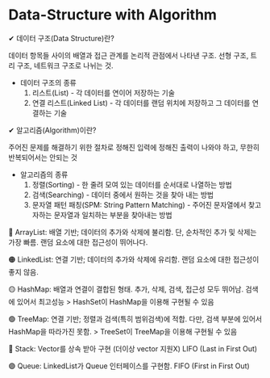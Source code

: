# Data-Structure with Algorithm 

✔ 데이터 구조(Data Structure)란?

  데이터 항목들 사이의 배열과 접근 관계를 논리적 관점에서 나타낸 구조. 선형 구조, 트리 구조, 네트워크 구조로 나뉘는 것.
  
  * 데이터 구조의 종류
    1) 리스트(List) - 각 데이터를 연이어 저장하는 기술
    2) 연결 리스트(Linked List) - 각 데이터를 랜덤 위치에 저장하고 그 데이터를 연결하는 기술 

✔ 알고리즘(Algorithm)이란?
  
  주어진 문제를 해결하기 위한 절차로 정해진 입력에 정해진 출력이 나와야 하고, 무한히 반복되어서는 안되는 것
  
  * 알고리즘의 종류
    1) 정렬(Sorting) - 한 줄려 모여 있는 데이터를 순서대로 나열하는 방법
    2) 검색(Searching) - 데이터 중에서 원하는 것을 찾아 내는 방법
    3) 문자열 패턴 패칭(SPM: String Pattern Matching) - 주어진 문자열에서 찾고자하는 문자열과 일치하는 부분을 찾아내는 방법



  
🔴 ArrayList: 배열 기반; 데이터의 추가와 삭제에 불리함. 단, 순차적인 추가 및 삭제는 가장 빠름. 랜덤 요소에 대한 접근성이 뛰어나다.

🟠 LinkedList: 연결 기반; 데이터의 추가와 삭제에 유리함. 랜덤 요소에 대한 접근성이 좋지 않음.

🟡 HashMap: 배열과 연결이 결합된 형태. 추가, 삭제, 검색, 접근성 모두 뛰어남. 검색에 있어서 최고성능 > HashSet이 HashMap을 이용해 구현될 수 있음

🟢 TreeMap: 연결 기반; 정렬과 검색(특히 범위검색)에 적합. 다만, 검색 부분에 있어서 HashMap을 따라가진 못함. > TreeSet이 TreeMap을 이용해 구현될 수 있음

🔵 Stack: Vector를 상속 받아 구현 (더이상 vector 지원X) LIFO (Last in First Out)

🟣 Queue: LinkedList가 Queue 인터페이스를 구현함. FIFO (First in First Out)
